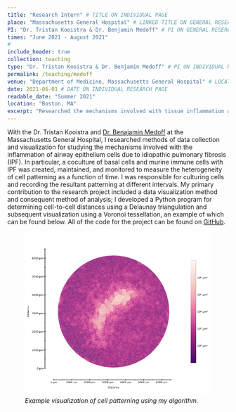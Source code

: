 ```yaml
---
title: "Research Intern" # TITLE ON INDIVIDUAL PAGE
place: "Massachusetts General Hospital" # LINKED TITLE ON GENERAL RESEARCH PAGE
PI: "Dr. Tristan Kooistra & Dr. Benjamin Medoff" # PI ON GENERAL RESERACH PAGE
times: "June 2021 - August 2021"
#
include_header: true
collection: teaching
type: "Dr. Tristan Kooistra & Dr. Benjamin Medoff" # PI ON INDIVIDUAL RESEARCH PAGE 
permalink: /teaching/medoff
venue: "Department of Medicine, Massachusetts General Hospital" # LOCATION ON INDIVIDUAL RESEARCH PAGE
date: 2021-06-01 # DATE ON INDIVIDUAL RESEARCH PAGE
readable_date: "Summer 2021"
location: "Boston, MA"
excerpt: "Researched the mechanisms involved with tissue inflammation and scarring in patients with idiopathic pulmonary fibrosis with **Dr. Tristan Kooistra** and **Dr. Benjamin Medoff**." # BLURB ON GENERAL RESEARCH PAGE
---
```


With the Dr. Tristan Kooistra and [Dr. Benajamin Medoff](https://medoff-lab.squarespace.com/) at the Massachusetts General Hospital, I researched methods of data collection and visualization for studying the mechanisms involved with the inflammation of airway epithelium cells due to idiopathic pulmonary fibrosis (IPF). In particular, a coculture of basal cells and murine immune cells with IPF was created, maintained, and monitored to measure the heterogeneity of cell patterning as a function of time. I was responsible for culturing cells and recording the resultant patterning at different intervals. My primary contribution to the research project included a data visualization method and consequent method of analysis; I developed a Python program for determining cell-to-cell distances using a Delaunay triangulation and subsequent visualization using a Voronoi tessellation, an example of which can be found below. All of the code for the project can be found on [GitHub](https://github.com/sdawley1/Bio-Voronoi-Diagram).

<div class="centerfig">
  <figure>
    <img src="../files/cell_patterning.png" alt="Cell Patterning" style="float: center; width: 500px;" />
    <div class="centercaption" style="width: 500px"><em> 
    Example visualization of cell patterning using my algorithm.
    </em></div>
  </figure>
</div>
<!-- HTML is better for image formatting -->

<!-- ### Markdown

![Cell Patterning](../files/cell_patterning.png) -->

